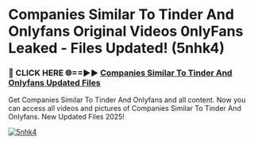 # Companies Similar To Tinder And Onlyfans Original Videos 0nlyFans Leaked - Files Updated! (5nhk4)

<h3>🔴 CLICK HERE 🌐==►► <a href="https://tinyurl.com/4seja8ks" rel="nofollow">Companies Similar To Tinder And Onlyfans Updated Files</a></h3>

Get Companies Similar To Tinder And Onlyfans and all content. Now you can access all videos and pictures of Companies Similar To Tinder And Onlyfans. New Updated Files 2025!

[![5nhk4](https://i.imgur.com/EWjZXRe.gif)](https://tinyurl.com/4seja8ks)

